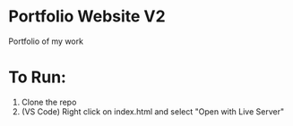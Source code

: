 # Portfolio Website V2

Portfolio of my work

# To Run:

1. Clone the repo
2. (VS Code) Right click on index.html and select "Open with Live Server"
